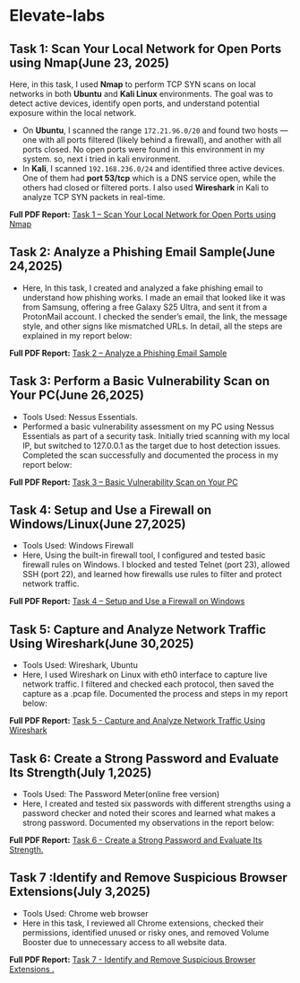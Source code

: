 # Elevate-labs

## Task 1: Scan Your Local Network for Open Ports using Nmap(June 23, 2025)

Here, in this task, I used **Nmap** to perform TCP SYN scans on local networks in both **Ubuntu** and **Kali Linux** environments. The goal was to detect active devices, identify open ports, and understand potential exposure within the local network.

- On **Ubuntu**, I scanned the range `172.21.96.0/20` and found two hosts — one with all ports filtered (likely behind a firewall), and another with all ports closed. No open ports were found in this environment in my system. so, next i tried in kali environment. 
- In **Kali**, I scanned `192.168.236.0/24` and identified three active devices. One of them had **port 53/tcp** which is a DNS service open, while the others had closed or filtered ports. I also used **Wireshark** in Kali to analyze TCP SYN packets in real-time.

**Full PDF Report:**   [Task 1 – Scan Your Local Network for Open Ports using Nmap](https://drive.google.com/file/d/1h5wdvuC0LHkDTtCtPq6SNmOMwi7hfAGj/view?usp=drive_link)



## Task 2: Analyze a Phishing Email Sample(June 24,2025)

- Here, In this task, I created and analyzed a fake phishing email to understand how phishing works. I made an email that looked like it was from Samsung, offering a free Galaxy S25 Ultra, and sent it from a ProtonMail account. I checked the sender’s email, the link, the message style, and other signs like mismatched URLs. In detail, all the steps are explained in my report below:

**Full PDF Report:** [Task 2 – Analyze a Phishing Email Sample](Daily_Task_Documents/Elevate_Labs_Task_2.pdf)



## Task 3: Perform a Basic Vulnerability Scan on Your PC(June 26,2025)

- Tools Used: Nessus Essentials.
- Performed a basic vulnerability assessment on my PC using Nessus Essentials as part of a security task. Initially tried scanning with my local IP, but switched to 127.0.0.1 as the target due to host detection issues. Completed the scan successfully and documented the process in my report below:

**Full PDF Report:** [Task 3 – Basic Vulnerability Scan on Your PC](Daily_Task_Documents/Elevate_Labs_Task_3.pdf)



## Task 4: Setup and Use a Firewall on Windows/Linux(June 27,2025)

- Tools Used: Windows Firewall
- Here, Using the built-in firewall tool, I configured and tested basic firewall rules on Windows. I blocked and tested Telnet (port 23), allowed SSH (port 22), and learned how firewalls use rules to filter and protect network traffic.
  
**Full PDF Report:** [Task 4 – Setup and Use a Firewall on Windows](Daily_Task_Documents/Elevate_Labs_Task_4.pdf)



## Task 5: Capture and Analyze Network Traffic Using Wireshark(June 30,2025)

- Tools Used: Wireshark, Ubuntu
- Here, I used Wireshark on Linux with eth0 interface to capture live network traffic. I filtered and checked each protocol, then saved the capture as a .pcap file. Documented the process and steps in my report below:
  
**Full PDF Report:** [Task 5 - Capture and Analyze Network Traffic Using Wireshark](Daily_Task_Documents/Elevate_Labs_Task_5.pdf)



## Task 6: Create a Strong Password and Evaluate Its Strength(July 1,2025)

- Tools Used: The Password Meter(online free version)
- Here, I created and tested six passwords with different strengths using a password checker and noted their scores and learned what makes a strong password. Documented my observations in the report below:
  
**Full PDF Report:** [Task 6 - Create a Strong Password and Evaluate Its Strength.](Daily_Task_Documents/Elevate_Labs_Task_6.pdf)


## Task 7 :Identify and Remove Suspicious Browser Extensions(July 3,2025) 

- Tools Used: Chrome web browser
- Here in this task, I reviewed all Chrome extensions, checked their permissions, identified unused or risky ones, and removed Volume Booster due to unnecessary access to all website data.
  
**Full PDF Report:** [Task 7 - Identify and Remove Suspicious Browser Extensions .](Daily_Task_Documents/Elevate_Labs_Task_6.pdf)



